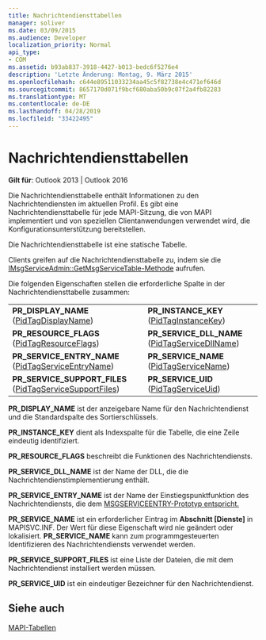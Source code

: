 ```yaml
---
title: Nachrichtendiensttabellen
manager: soliver
ms.date: 03/09/2015
ms.audience: Developer
localization_priority: Normal
api_type:
- COM
ms.assetid: b93ab837-3918-4427-b013-bedc6f5276e4
description: 'Letzte Änderung: Montag, 9. März 2015'
ms.openlocfilehash: c644e89511033234aa45c5f82738e4c471ef646d
ms.sourcegitcommit: 8657170d071f9bcf680aba50b9c07f2a4fb82283
ms.translationtype: MT
ms.contentlocale: de-DE
ms.lasthandoff: 04/28/2019
ms.locfileid: "33422495"
---
```

# <a name="message-service-tables"></a>Nachrichtendiensttabellen

  
  
**Gilt für**: Outlook 2013 | Outlook 2016 
  
Die Nachrichtendiensttabelle enthält Informationen zu den Nachrichtendiensten im aktuellen Profil. Es gibt eine Nachrichtendiensttabelle für jede MAPI-Sitzung, die von MAPI implementiert und von speziellen Clientanwendungen verwendet wird, die Konfigurationsunterstützung bereitstellen. 
  
Die Nachrichtendiensttabelle ist eine statische Tabelle.
  
Clients greifen auf die Nachrichtendiensttabelle zu, indem sie die [IMsgServiceAdmin::GetMsgServiceTable-Methode](imsgserviceadmin-getmsgservicetable.md) aufrufen. 
  
Die folgenden Eigenschaften stellen die erforderliche Spalte in der Nachrichtendiensttabelle zusammen:
  
|||
|:-----|:-----|
|**PR_DISPLAY_NAME** ([PidTagDisplayName](pidtagdisplayname-canonical-property.md))  <br/> |**PR_INSTANCE_KEY** ([PidTagInstanceKey](pidtaginstancekey-canonical-property.md))  <br/> |
|**PR_RESOURCE_FLAGS** ([PidTagResourceFlags](pidtagresourceflags-canonical-property.md))  <br/> |**PR_SERVICE_DLL_NAME** ([PidTagServiceDllName](pidtagservicedllname-canonical-property.md))  <br/> |
|**PR_SERVICE_ENTRY_NAME** ([PidTagServiceEntryName](pidtagserviceentryname-canonical-property.md))  <br/> |**PR_SERVICE_NAME** ([PidTagServiceName](pidtagservicename-canonical-property.md))  <br/> |
|**PR_SERVICE_SUPPORT_FILES** ([PidTagServiceSupportFiles](pidtagservicesupportfiles-canonical-property.md))  <br/> |**PR_SERVICE_UID** ([PidTagServiceUid](pidtagserviceuid-canonical-property.md))  <br/> |
   
 **PR_DISPLAY_NAME** ist der anzeigebare Name für den Nachrichtendienst und die Standardspalte des Sortierschlüssels. 
  
 **PR_INSTANCE_KEY** dient als Indexspalte für die Tabelle, die eine Zeile eindeutig identifiziert. 
  
 **PR_RESOURCE_FLAGS** beschreibt die Funktionen des Nachrichtendiensts. 
  
 **PR_SERVICE_DLL_NAME** ist der Name der DLL, die die Nachrichtendienstimplementierung enthält. 
  
 **PR_SERVICE_ENTRY_NAME** ist der Name der Einstiegspunktfunktion des Nachrichtendiensts, die dem [MSGSERVICEENTRY-Prototyp entspricht.](msgserviceentry.md) 
  
 **PR_SERVICE_NAME** ist ein erforderlicher Eintrag im **Abschnitt [Dienste]** in MAPISVC.INF. Der Wert für diese Eigenschaft wird nie geändert oder lokalisiert. **PR_SERVICE_NAME** kann zum programmgesteuerten Identifizieren des Nachrichtendiensts verwendet werden. 
  
 **PR_SERVICE_SUPPORT_FILES** ist eine Liste der Dateien, die mit dem Nachrichtendienst installiert werden müssen. 
  
 **PR_SERVICE_UID** ist ein eindeutiger Bezeichner für den Nachrichtendienst. 
  
## <a name="see-also"></a>Siehe auch



[MAPI-Tabellen](mapi-tables.md)

